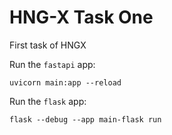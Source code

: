 # HNG-X Task One
First task of HNGX

Run the `fastapi` app:

```
uvicorn main:app --reload
```

Run the `flask` app:

```
flask --debug --app main-flask run
```